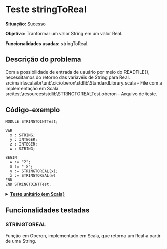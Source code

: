 # Teste stringToReal
<b>Situação:</b> Sucesso

<b>Objetivo:</b> Tranformar um valor String em um valor Real.

<b>Funcionalidades usadas:</b> stringToReal.

## Descrição do problema

Com a possibilidade de entrada de usuário por meio do READFILE(), necessitamos do retorno das variavéis de String para Real.
src\main\scala\br\unb\cic\oberon\stdlib\StandardLibrary.scala - File com a implementação em Scala.
src\test\resources\stdlib\STRINGTOREALTest.oberon - Arquivo de teste.

## Código-exemplo

```
MODULE STRINGTOINTTest;

VAR
  x : STRING;
  y : INTEGER;
  z : INTEGER;
  w : STRING;

BEGIN
  w := "2";
  x := "-8";
  y := STRINGTOREAL(x);
  z := STRINGTOREAL(w)
END
END STRINGTOINTTest.
```


<details>
<p>
<summary><b><u>Teste unitário (em Scala)</u></b></summary>
<pre>
<code>
  test(testName = "Test for the STRINGTOREAL function"){
    val module = ScalaParser.parseResource("stdlib/STRINGTOREALTest.oberon")

    assert(module.name == "STRINGTOREALTest")


    module.accept(interpreter)

    assert(interpreter.env.lookup("y") == Some(RealValue(-8.0)))
    assert(interpreter.env.lookup("z") == Some(RealValue(2.5)))
  }
</code>
</pre>
</details>

## Funcionalidades testadas
<a name="stringtoreal"></a>
### STRINGTOREAL

Função em Oberon, implementado em Scala, que retorna um Real a partir de uma String.

